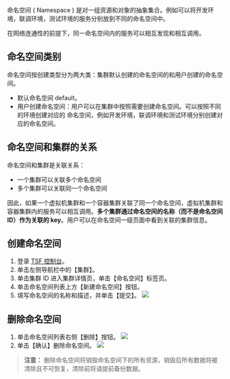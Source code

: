 命名空间 ( Namespace ) 是对一组资源和对象的抽象集合。例如可以将开发环境，联调环境，测试环境的服务分别放到不同的命名空间中。

在网络连通性的前提下，同一命名空间内的服务可以相互发现和相互调用。

## 命名空间类别

命名空间按创建类型分为两大类：集群默认创建的命名空间的和用户创建的命名空间。

- 默认命名空间 default。
- 用户创建命名空间：用户可以在集群中按照需要创建命名空间。可以按照不同的环境创建对应的 命名空间，例如开发环境，联调环境和测试环境分别创建对应的命名空间。



## 命名空间和集群的关系

命名空间和集群是关联关系：

- 一个集群可以关联多个命名空间
- 多个集群可以关联同一个命名空间

因此，如果一个虚拟机集群和一个容器集群关联了同一个命名空间，虚拟机集群和容器集群内的服务可以相互调用。**多个集群通过命名空间的名称（而不是命名空间ID）作为关联的 key**。用户可以在命名空间一级页面中看到关联的集群信息。



## 创建命名空间

1. 登录 [TSF 控制台](https://console.cloud.tencent.com/tsf/index)。
2. 单击左侧导航栏中的【集群】。
3. 单击集群 ID 进入集群详情页，单击【命名空间】标签页。
4. 单击命名空间列表上方【新建命名空间】按钮。
5. 填写命名空间的名称和描述，并单击【提交】。
  ![](https://main.qcloudimg.com/raw/4cd54cb2d748e50c7009b221f436a836.png)


## 删除命名空间
1. 单击命名空间列表右侧【删除】按钮。
  ![](https://main.qcloudimg.com/raw/e413a45a21fdbc903cd033a279ec70c3.png)
2. 单击【确认】删除命名空间。
  ![](https://main.qcloudimg.com/raw/092beaf64c23985084270eb583a6f44a.png)


>**注意：**
>删除命名空间将销毁命名空间下的所有资源，销毁后所有数据将被清除且不可恢复，清除前将请提前备份数据。

